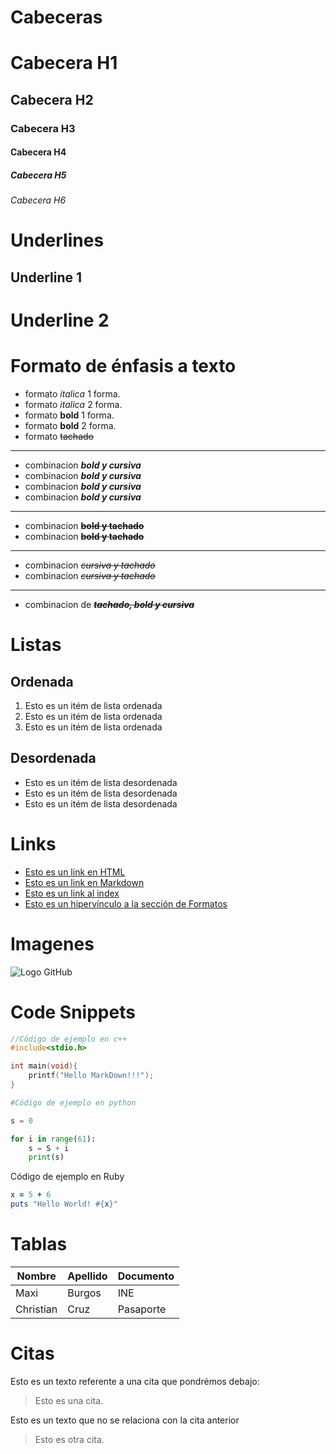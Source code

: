 # Cabeceras
# Cabecera H1
## Cabecera H2
### Cabecera H3
#### Cabecera H4
##### Cabecera H5
###### Cabecera H6

# Underlines

Underline 1
-----------

Underline 2
===========

# Formato de énfasis a texto

- formato *italica* 1 forma.
- formato _italica_ 2 forma.
- formato **bold** 1 forma.
- formato __bold__ 2 forma.
- formato ~~tachado~~

------------
- combinacion _**bold y cursiva**_
- combinacion ***bold y cursiva***
- combinacion __*bold y cursiva*__
- combinacion ___bold y cursiva___
------------
- combinacion ~~**bold y tachado**~~
- combinacion ~~__bold y tachado__~~
------------
- combinacion ~~*cursiva y tachado*~~
- combinacion ~~_cursiva y tachado_~~
------------
- combinacion de ~~**_tachado, bold y cursiva_**~~

# Listas

## Ordenada

1. Esto es un itém de lista ordenada
2. Esto es un itém de lista ordenada
3. Esto es un itém de lista ordenada

## Desordenada

- Esto es un itém de lista desordenada
- Esto es un itém de lista desordenada
- Esto es un itém de lista desordenada

# Links

- <a href="https://www.google.com">Esto es un link en HTML</a>
- [Esto es un link en Markdown](https://www.google.com)
- [Esto es un link al index](index.html)
- [Esto es un hipervínculo a la sección de Formatos](#formato-de-énfasis-a-texto)

# Imagenes

![Logo GitHub](https://cdn.freebiesupply.com/logos/large/2x/github-2-logo-png-transparent.png)

# Code Snippets
```cpp
//Código de ejemplo en c++
#include<stdio.h>

int main(void){
    printf("Hello MarkDown!!!");
}
```
```python
#Código de ejemplo en python

s = 0

for i in range(61):
    s = S + i
    print(s)
```
Código de ejemplo en Ruby
```ruby
x = 5 + 6
puts "Hello World! #{x}"
```

# Tablas
| Nombre | Apellido | Documento |
| ------ | -------- | --------- |
| Maxi | Burgos | INE |
| Christian | Cruz | Pasaporte |

# Citas
Esto es un texto referente a una cita que pondrémos debajo:
> Esto es una cita.

Esto es un texto que no se relaciona con la cita anterior
> Esto es otra cita.


